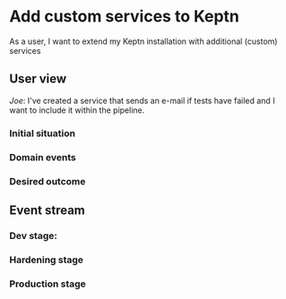 # Add custom services to Keptn

As a user, I want to extend my Keptn installation with additional (custom) services

## User view

*Joe*: I've created a service that sends an e-mail if tests have failed and I want to include it within the pipeline.

### Initial situation


### Domain events


### Desired outcome

## Event stream

### Dev stage:



### Hardening stage



### Production stage

